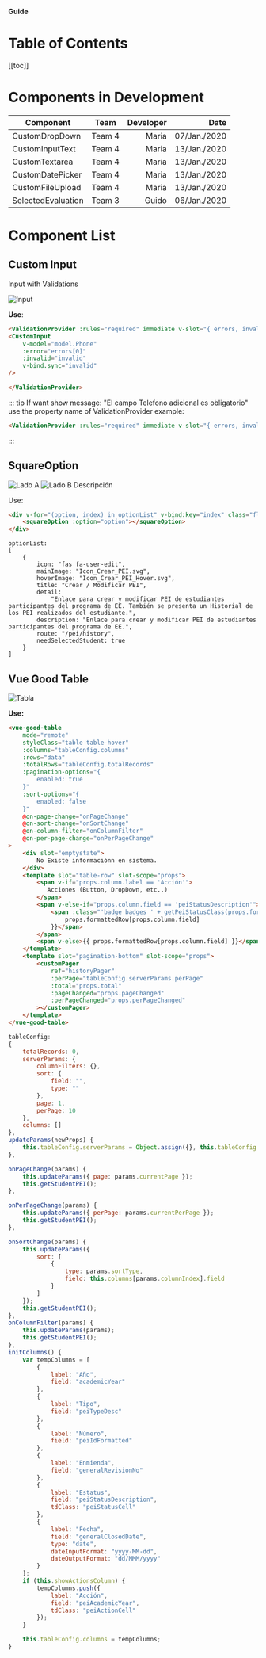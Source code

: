 **Guide**
# Table of Contents
[[toc]]

# Components in Development

| Component     | Team          | Developer  | Date |
| ------------- |:-------------:| -----:| -----:|
| CustomDropDown  | Team 4 | Maria | 07/Jan./2020|
| CustomInputText  | Team 4 | Maria | 13/Jan./2020|
| CustomTextarea  | Team 4 | Maria | 13/Jan./2020|
| CustomDatePicker  | Team 4 | Maria | 13/Jan./2020|
| CustomFileUpload  | Team 4 | Maria | 13/Jan./2020|
| SelectedEvaluation  | Team 3 | Guido | 06/Jan./2020|

# Component List 

## Custom Input

Input with Validations

![Input](./Input.png)

**Use**: 
```HTML
<ValidationProvider :rules="required" immediate v-slot="{ errors, invalid }" name="">
<CustomInput
    v-model="model.Phone"
    :error="errors[0]"
    :invalid="invalid"
    v-bind.sync="invalid"
/>

</ValidationProvider>
```
::: tip
If want show message: "El campo Telefono adicional es obligatorio" use the property name of ValidationProvider
example: 
```HTML
<ValidationProvider :rules="required" immediate v-slot="{ errors, invalid }" name="Telefono Adicional"></ValidationProvider>
```
:::



## SquareOption

![Lado A](./MenuA.png)
![Lado B Descripción](./MenuB.png)

Use:

```HTML
<div v-for="(option, index) in optionList" v-bind:key="index" class="flip-card col-md-3">
    <squareOption :option="option"></squareOption>
</div>
```

``` JS
optionList: 
[
    {
        icon: "fas fa-user-edit",
        mainImage: "Icon_Crear_PEI.svg",
        hoverImage: "Icon_Crear_PEI_Hover.svg",
        title: "Crear / Modificar PEI",
        detail:
            "Enlace para crear y modificar PEI de estudiantes participantes del programa de EE. También se presenta un Historial de los PEI realizados del estudiante.",
        description: "Enlace para crear y modificar PEI de estudiantes participantes del programa de EE.",
        route: "/pei/history",
        needSelectedStudent: true
    }
]
```

## Vue Good Table
![Tabla](./Table.png)

<b>Use: </b>
```HTML
<vue-good-table
    mode="remote"
    styleClass="table table-hover"
    :columns="tableConfig.columns"
    :rows="data"
    :totalRows="tableConfig.totalRecords"
    :pagination-options="{
        enabled: true
    }"
    :sort-options="{
        enabled: false
    }"
    @on-page-change="onPageChange"
    @on-sort-change="onSortChange"
    @on-column-filter="onColumnFilter"
    @on-per-page-change="onPerPageChange"
>
    <div slot="emptystate">
        No Existe informaciónn en sistema.
    </div>
    <template slot="table-row" slot-scope="props">
        <span v-if="props.column.label == 'Acción'">
           Acciones (Button, DropDown, etc..)
        </span>
        <span v-else-if="props.column.field == 'peiStatusDescription'">
            <span :class="'badge badges ' + getPeiStatusClass(props.formattedRow[props.column.field])">{{
                props.formattedRow[props.column.field]
            }}</span>
        </span>
        <span v-else>{{ props.formattedRow[props.column.field] }}</span>
    </template>
    <template slot="pagination-bottom" slot-scope="props">
        <customPager
            ref="historyPager"
            :perPage="tableConfig.serverParams.perPage"
            :total="props.total"
            :pageChanged="props.pageChanged"
            :perPageChanged="props.perPageChanged"
        ></customPager>
    </template>
</vue-good-table>
```

``` js
tableConfig: 
{
    totalRecords: 0,
    serverParams: {
        columnFilters: {},
        sort: {
            field: "",
            type: ""
        },
        page: 1,
        perPage: 10
    },
    columns: []
},
updateParams(newProps) {
    this.tableConfig.serverParams = Object.assign({}, this.tableConfig.serverParams, newProps);
},

onPageChange(params) {
    this.updateParams({ page: params.currentPage });
    this.getStudentPEI();
},

onPerPageChange(params) {
    this.updateParams({ perPage: params.currentPerPage });
    this.getStudentPEI();
},

onSortChange(params) {
    this.updateParams({
        sort: [
            {
                type: params.sortType,
                field: this.columns[params.columnIndex].field
            }
        ]
    });
    this.getStudentPEI();
},
onColumnFilter(params) {
    this.updateParams(params);
    this.getStudentPEI();
},
initColumns() {
    var tempColumns = [
        {
            label: "Año",
            field: "academicYear"
        },
        {
            label: "Tipo",
            field: "peiTypeDesc"
        },
        {
            label: "Número",
            field: "peiIdFormatted"
        },
        {
            label: "Enmienda",
            field: "generalRevisionNo"
        },
        {
            label: "Estatus",
            field: "peiStatusDescription",
            tdClass: "peiStatusCell"
        },
        {
            label: "Fecha",
            field: "generalClosedDate",
            type: "date",
            dateInputFormat: "yyyy-MM-dd",
            dateOutputFormat: "dd/MMM/yyyy"
        }
    ];
    if (this.showActionsColumn) {
        tempColumns.push({
            label: "Acción",
            field: "peiAcademicYear",
            tdClass: "peiActionCell"
        });
    }

    this.tableConfig.columns = tempColumns;
}

```


